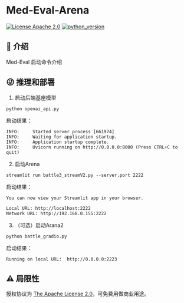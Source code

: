# Med-Eval-Arena
[![License Apache 2.0](https://img.shields.io/badge/license-Apache%202.0-blue.svg)](LICENSE)
[![python_version](https://img.shields.io/badge/Python-3.8%2B-green.svg)](requirements.txt)

## 🔬 介绍

Med-Eval 启动命令介绍



## 😜 推理和部署

1. 启动后端基座模型

```shell
python openai_api.py
```

启动结果：

```
INFO:     Started server process [661974]
INFO:     Waiting for application startup.
INFO:     Application startup complete.
INFO:     Uvicorn running on http://0.0.0.0:8000 (Press CTRL+C to quit)
```

2. 启动Arena

```shell
streamlit run battle3_streamV2.py --server.port 2222
```
启动结果：

```
You can now view your Streamlit app in your browser.

Local URL: http://localhost:2222
Network URL: http://192.168.0.155:2222
```

3. （可选）启动Arana2

```
python battle_gradio.py
```

启动结果：

```
Running on local URL:  http://0.0.0.0:2223
```



## ⚠️ 局限性

授权协议为 [The Apache License 2.0](/LICENSE)，可免费用做商业用途。